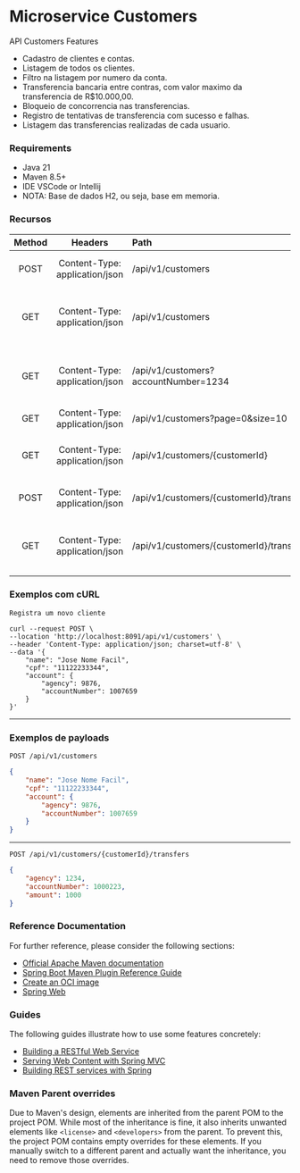 # Microservice Customers

API Customers 
Features
- Cadastro de clientes e contas.
- Listagem de todos os clientes.
- Filtro na listagem por numero da conta.
- Transferencia bancaria entre contras, com valor maximo da transferencia de R$10.000,00.
- Bloqueio de concorrencia nas transferencias.
- Registro de tentativas de transferencia com sucesso e falhas.
- Listagem das transferencias realizadas de cada usuario.

### Requirements
 - Java 21
 - Maven 8.5+
 - IDE VSCode or Intellij
 - NOTA: Base de dados H2, ou seja, base em memoria.

### Recursos

| Method |             Headers             | Path                                     | Description                                             |
|:------:|:-------------------------------:|:-----------------------------------------|:--------------------------------------------------------|
|  POST  | Content-Type: application/json  | /api/v1/customers                        | Registra um novo cliente e sua conta.                    |
|  GET   | Content-Type: application/json  | /api/v1/customers                        | Obtem a listagem de todos os clientes cadastros.        |
|  GET   | Content-Type: application/json  | /api/v1/customers?accountNumber=1234     | Filtragem de todos os clientes pelo numero da conta.    |
|  GET   | Content-Type: application/json  | /api/v1/customers?page=0&size=10         | Controle de paginacao.                                  |
|  GET   | Content-Type: application/json  | /api/v1/customers/{customerId}           | Obtem o registro do cliente pelo ID.                    |
|  POST  | Content-Type: application/json  | /api/v1/customers/{customerId}/transfers | Realiza transferencia entre contas.                     |
|  GET   | Content-Type: application/json  | /api/v1/customers/{customerId}/transfers | Obtem a listagem de todas as transferencias realizadas. |

### Exemplos com cURL

`Registra um novo cliente`
```shell
curl --request POST \
--location 'http://localhost:8091/api/v1/customers' \
--header 'Content-Type: application/json; charset=utf-8' \
--data '{
    "name": "Jose Nome Facil",
    "cpf": "11122233344",
    "account": {
        "agency": 9876,
        "accountNumber": 1007659
    }
}'
```

---



### Exemplos de payloads

`POST /api/v1/customers`
```json
{
    "name": "Jose Nome Facil",
    "cpf": "11122233344",
    "account": {
        "agency": 9876,
        "accountNumber": 1007659
    }
}
```

---

`POST /api/v1/customers/{customerId}/transfers`
```json
{
    "agency": 1234,
    "accountNumber": 1000223,
    "amount": 1000
}
```



### Reference Documentation

For further reference, please consider the following sections:

* [Official Apache Maven documentation](https://maven.apache.org/guides/index.html)
* [Spring Boot Maven Plugin Reference Guide](https://docs.spring.io/spring-boot/3.3.2/maven-plugin)
* [Create an OCI image](https://docs.spring.io/spring-boot/3.3.2/maven-plugin/build-image.html)
* [Spring Web](https://docs.spring.io/spring-boot/docs/3.3.2/reference/htmlsingle/index.html#web)

### Guides

The following guides illustrate how to use some features concretely:

* [Building a RESTful Web Service](https://spring.io/guides/gs/rest-service/)
* [Serving Web Content with Spring MVC](https://spring.io/guides/gs/serving-web-content/)
* [Building REST services with Spring](https://spring.io/guides/tutorials/rest/)

### Maven Parent overrides

Due to Maven's design, elements are inherited from the parent POM to the project POM.
While most of the inheritance is fine, it also inherits unwanted elements like `<license>`
and `<developers>` from the parent.
To prevent this, the project POM contains empty overrides for these elements.
If you manually switch to a different parent and actually want the inheritance, you need to remove
those overrides.

